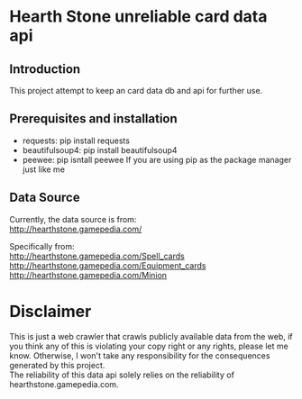 # Hearth Stone unreliable card data api
## Introduction
This project attempt to keep an card data db and api for further use.

## Prerequisites and installation
* requests: pip install requests
* beautifulsoup4: pip install beautifulsoup4  
* peewee: pip isntall peewee
If you are using pip as the package manager just like me

## Data Source
Currently, the data source is from:  
http://hearthstone.gamepedia.com/  

Specifically from:  
http://hearthstone.gamepedia.com/Spell_cards  
http://hearthstone.gamepedia.com/Equipment_cards  
http://hearthstone.gamepedia.com/Minion  

# Disclaimer
This is just a web crawler that crawls publicly available data from 
the web, if you think any of this is violating your copy right or any
rights, please let me know. Otherwise, I won't take any responsibility
for the consequences generated by this project.  
The reliability of this data api solely relies on the reliability of
hearthstone.gamepedia.com.
